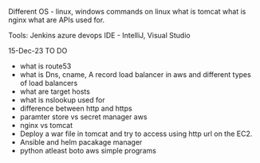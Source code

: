 Different OS - linux, windows
commands on linux
what is tomcat
what is nginx
what are APIs used for.

Tools:
Jenkins
azure devops
IDE - IntelliJ, Visual Studio

15-Dec-23
TO DO
- what is route53
- what is Dns, cname, A record
load balancer in aws and different types of load balancers
- what are target hosts
- what is nslookup used for
- difference between http and https
- paramter store vs secret manager aws
- nginx vs tomcat
- Deploy a war file in tomcat and try to access using http url on the EC2.
- Ansible and helm pacakage manager
- python atleast boto aws simple programs
